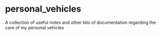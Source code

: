 # personal_vehicles
A collection of useful notes and other bits of documentation regarding the care of my personal vehicles

